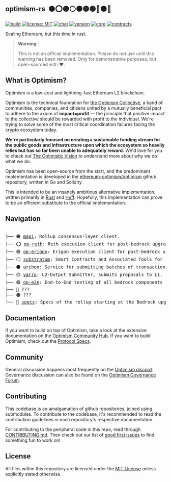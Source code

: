 ## optimism-rs &nbsp;:orange_circle::o::purple_circle::white_circle::black_circle::yellow_circle::green_circle::large_blue_circle::brown_circle::red_circle:

[![build](https://github.com/refcell/optimism-rs/actions/workflows/test.yml/badge.svg)](https://github.com/refcell/optimism-rs/actions/workflows/test.yml)
[![license: MIT](https://img.shields.io/badge/license-MIT-lightgrey.svg)](https://opensource.org/license/mit/)
[![chat](https://img.shields.io/badge/chat-discord-blue)](https://discord.gg/optimism)
[![version](https://img.shields.io/badge/version-v0.1.0-ff69b4)](https://github.com/refcell/optimism-rs/releases/tag/v0.1.0)
[![core](https://img.shields.io/badge/core-rust-orange.svg)](https://www.rust-lang.org/)
[![contracts](https://img.shields.io/badge/contracts-huff-purple.svg)](https://github.com/huff-language/)

Scaling Ethereum, but this time in rust.

> **Warning**
>
> This is not an official implementation. Please do not use until this warning has been removed. Only for demonstrative purposes, but open-sourced with ❤️.

## What is Optimism?

Optimism is a low-cost and lightning-fast Ethereum L2 blockchain.

Optimism is the technical foundation for [the Optimism Collective](https://app.optimism.io/announcement), a band of communities, companies, and citizens united by a mutually beneficial pact to adhere to the axiom of **impact=profit** — the principle that positive impact to the collective should be rewarded with profit to the individual.
We're trying to solve some of the most critical coordination failures facing the crypto ecosystem today.

**We're particularly focused on creating a sustainable funding stream for the public goods and infrastructure upon which the ecosystem so heavily relies but has so far been unable to adequately reward.**
We'd love for you to check out [The Optimistic Vision](https://www.optimism.io/vision) to understand more about why we do what we do.

Optimism has been open-source from the start, and the predominant implementation is developed in the [ethereum-optimism/optimism](https://github.com/ethereum-optimism/optimism) github repository, written in Go and Solidity.

This is intended to be an insanely ambitious alternative implementation, written primarily in [Rust](https://www.rust-lang.org/) and [Huff](https://huff.sh/). Hopefully, this implementation can prove to be an efficient substitute to the official implementation.

## Navigation

<pre>

├── 🟠 <a href="./magi">magi</a>: Rollup consensus-layer client.
├── ⭕ <a href="./op-reth">op-reth</a>: Reth execution client for post-bedrock upgrade (a rust alternative to op-geth and op-erigon).
├── 🟣 <a href="./op-erigon">op-erigon</a>: Erigon execution client for post-bedrock upgrade (a golang alternative to op-geth and op-reth).
├── ⚪ <a href="./substratum">substratum</a>: Smart Contracts and Associated Tools for Optimism.
├── ⚫ <a href="./archon">archon</a>: Service for submitting batches of transactions and results to L1.
├── 🟡 <a href="./varro">varro</a>: L2-Output Submitter, submits proposals to L1.
├── 🟢 <a href="./op-e2e">op-e2e</a>: End-to-End testing of all bedrock components in Rust.
├── 🔵 ???
├── 🟤 ???
└── 🔴 <a href="https://github.com/ethereum-optimism/optimism/tree/develop/specs">specs</a>: Specs of the rollup starting at the Bedrock upgrade [EXTERNAL].
</pre>

## Documentation

If you want to build on top of Optimism, take a look at the extensive documentation on the [Optimism Community Hub](http://community.optimism.io/).
If you want to build Optimism, check out the [Protocol Specs](./specs/).

## Community

General discussion happens most frequently on the [Optimism discord](https://discord.gg/optimism).
Governance discussion can also be found on the [Optimism Governance Forum](https://gov.optimism.io/).

## Contributing

This codebase is an amalgamation of github repositories, joined using submodules. To contribute to the codebase, it's recommended to read the contribution guidelines in each repository's respective documentation.

For contributing to the peripheral code in this repo, read through [CONTRIBUTING.md](./CONTRIBUTING.md). Then check out our list of [good first issues](https://github.com/ethereum-optimism/optimism/contribute) to find something fun to work on!

## License

All files within this repository are licensed under the [MIT License](https://github.com/ethereum-optimism/optimism/blob/master/LICENSE) unless explicitly stated otherwise.

